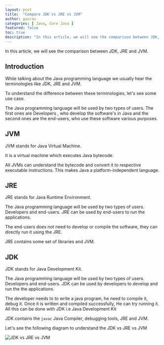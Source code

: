 ```yaml
---
layout: post
title:  "Compare JDK vs JRE vs JVM"
author: gaurav
categories: [ Java, Core Java ]
featured: false
toc: true
description: "In this article, we will see the comparison between JDK, JRE and JVM."
---
```


In this article, we will see the comparison between JDK, JRE and JVM.

## Introduction

While talking about the Java programming language we usually hear the terminologies like  JDK, JRE and JVM.

To understand the difference between these terminologies, let's see some use case.

The Java programming language will be used by two types of users. The first ones are Developers , who develop the software's in Java and the second ones are the end-users, who use these software various purposes.

## JVM

JVM stands for Java Virtual Machine.

It is a virtual machine which executes Java bytecode. 

All JVMs can understand the bytecode and convert it to respective executable instructions. This makes Java a platform-independent language.

## JRE 

JRE stands for Java Runtime Environment.

The Java programming language will be used by two types of users. Developers and end-users. JRE can be used by end-users to run the applications. 

The end-users does not need to develop or compile the software, they can directly run it using the JRE.

JRE contains some set of libraries and JVM.

## JDK

JDK stands for Java Development Kit.

The Java programming language will be used by two types of users. Developers and end-users. JDK can be used by developers to develop and run the the applications. 

The developer needs to to write a java program, he need to compile it, debug it. Once it is written and compiled successfully, He can try running it. All this can be done with JDK i.e Java Development Kit

JDK contains the `javac` Java Compiler, debugging tools, JRE and JVM.



Let's see the following diagram to understand the JDK vs JRE vs JVM

![JDK vs JRE vs JVM](J:\code\repos\coderolls-blog\assets\images\2023-11-08\jdk-vs-jre-vs-jvm.png)



